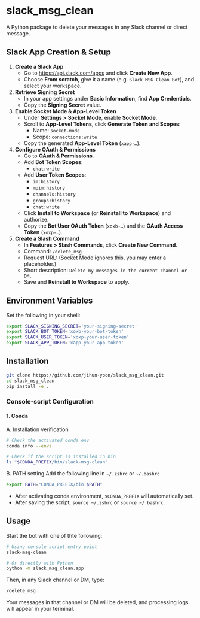# slack_msg_clean

A Python package to delete your messages in any Slack channel or direct message.

## Slack App Creation & Setup

1. **Create a Slack App**
   - Go to https://api.slack.com/apps and click **Create New App**.
   - Choose **From scratch**, give it a name (e.g. `Slack MSG Clean Bot`), and select your workspace.
2. **Retrieve Signing Secret**
   - In your app settings under **Basic Information**, find **App Credentials**.
   - Copy the **Signing Secret** value.
3. **Enable Socket Mode & App-Level Token**
   - Under **Settings > Socket Mode**, enable **Socket Mode**.
   - Scroll to **App-Level Tokens**, click **Generate Token and Scopes**:
     - Name: `socket-mode`
     - Scope: `connections:write`
   - Copy the generated **App-Level Token** (`xapp-…`).
4. **Configure OAuth & Permissions**
   - Go to **OAuth & Permissions**.
   - Add **Bot Token Scopes**:
     - `chat:write`
   - Add **User Token Scopes**:
     - `im:history`
     - `mpim:history`
     - `channels:history`
     - `groups:history`
     - `chat:write`
   - Click **Install to Workspace** (or **Reinstall to Workspace**) and authorize.
   - Copy the **Bot User OAuth Token** (`xoxb-…`) and the **OAuth Access Token** (`xoxp-…`).
5. **Create a Slash Command**
   - In **Features > Slash Commands**, click **Create New Command**.
   - Command: `/delete_msg`
   - Request URL: (Socket Mode ignores this, you may enter a placeholder.)
   - Short description: `Delete my messages in the current channel or DM.`
   - Save and **Reinstall to Workspace** to apply.

## Environment Variables

Set the following in your shell:

```bash
export SLACK_SIGNING_SECRET='your-signing-secret'
export SLACK_BOT_TOKEN='xoxb-your-bot-token'
export SLACK_USER_TOKEN='xoxp-your-user-token'
export SLACK_APP_TOKEN='xapp-your-app-token'
```

## Installation
```bash
git clone https://github.com/jihun-yoon/slack_msg_clean.git
cd slack_msg_clean
pip install -e .
```

### Console-script Configuration

#### 1. Conda

A. Installation verification
```bash
# Check the activated conda env
conda info --envs

# Check if the script is installed in bin
ls "$CONDA_PREFIX/bin/slack-msg-clean"
```

B. PATH setting
Add the following line in `~/.zshrc` or `~/.bashrc`
```bash
export PATH="CONDA_PREFIX/bin:$PATH"
```
- After activating conda environment, `$CONDA_PREFIX` will automatically set.
- After saving the script, `source ~/.zshrc` or `source ~/.bashrc`.

## Usage

Start the bot with one of thte following:
```bash
# Using console script entry point
slack-msg-clean

# Or directly with Python
python -m slack_msg_clean.app
```

Then, in any Slack channel or DM, type:
```bash
/delete_msg
```

Your messages in that channel or DM will be deleted, and processing logs will appear in your terminal.